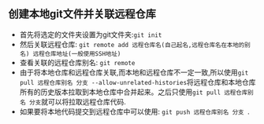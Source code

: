## 创建本地git文件并关联远程仓库

+ 首先将选定的文件夹设置为git文件夹:`git init`
+ 然后关联远程仓库: `git remote add 远程仓库名(自己起名,远程仓库名在本地的别名) 远程仓库地址(一般使用SSH地址)`
+ 查看关联的远程仓库别名: `git remote`
+ 由于将本地仓库和远程仓库关联,而本地和远程仓库不一定一致,所以使用`git pull 远程仓库别名 分支 --allow-unrelated-histories`将远程仓库和本地仓库所有的历史版本拉取到本地仓库中合并起来。之后只使用`git pull 远程仓库别名 分支`就可以将拉取远程仓库代码.
+ 如果要将本地代码提交到远程仓库中可以使用: `git push 远程仓库别名 分支 `.